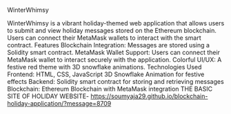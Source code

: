 WinterWhimsy

WinterWhimsy is a vibrant holiday-themed web application that allows users to submit and view holiday messages stored on the Ethereum blockchain. Users can connect their MetaMask wallets to interact with the smart contract.
Features
Blockchain Integration: Messages are stored  using a Solidity smart contract.
MetaMask Wallet Support: Users can connect their MetaMask wallet to interact securely with the application.
Colorful UI/UX: A festive red theme with 3D snowflake animations.
Technologies Used
Frontend:
HTML, CSS, JavaScript
3D Snowflake Animation for festive effects
Backend:
Solidity smart contract for storing and retrieving messages
Blockchain:
Ethereum Blockchain with MetaMask integration
THE BASIC SITE OF HOLIDAY WEBSITE-
https://soumyaja29.github.io/blockchain-holiday-application/?message=8709
